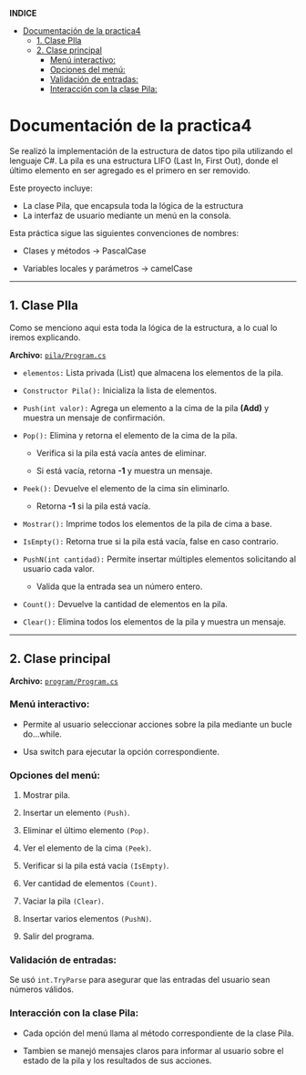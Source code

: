 **INDICE**
- [Documentación de la practica4](#documentación-de-la-practica4)
  - [1. Clase PIla](#1-clase-pila)
  - [2. Clase principal](#2-clase-principal)
    - [Menú interactivo:](#menú-interactivo)
    - [Opciones del menú:](#opciones-del-menú)
    - [Validación de entradas:](#validación-de-entradas)
    - [Interacción con la clase Pila:](#interacción-con-la-clase-pila)
# Documentación de la practica4
Se realizó la implementación de la estructura de datos tipo pila utilizando el lenguaje C#.
La pila es una estructura LIFO (Last In, First Out), donde el último elemento en ser agregado es el primero en ser removido.

Este proyecto incluye:

- La clase Pila, que encapsula toda la lógica de la estructura
- La interfaz de usuario mediante un menú en la consola.

Esta práctica sigue las siguientes convenciones de nombres:

- Clases y métodos → PascalCase 

- Variables locales y parámetros → camelCase 

---

## 1. Clase PIla
Como se menciono aqui esta toda la lógica de la estructura, a lo cual lo iremos explicando.

**Archivo:** [`pila/Program.cs`](https://github.com/pum3ucatec/estructura-datos-pt/blob/QuispeIsabel/Practica4/practicas/practica4/pila/pila.cs)


- `elementos:` Lista privada (List<int>) que almacena los elementos de la pila.

- `Constructor Pila():` Inicializa la lista de elementos.

- `Push(int valor):` Agrega un elemento a la cima de la pila **(Add)** y muestra un mensaje de confirmación.

- `Pop():` Elimina y retorna el elemento de la cima de la pila.

    - Verifica si la pila está vacía antes de eliminar.

    - Si está vacía, retorna **-1** y muestra un mensaje.

- `Peek():` Devuelve el elemento de la cima sin eliminarlo.

    - Retorna **-1** si la pila está vacía.

- `Mostrar():` Imprime todos los elementos de la pila de cima a base.

- `IsEmpty():` Retorna true si la pila está vacía, false en caso contrario.

- `PushN(int cantidad):` Permite insertar múltiples elementos solicitando al usuario cada valor.

    - Valida que la entrada sea un número entero.

- `Count():` Devuelve la cantidad de elementos en la pila.

- `Clear():` Elimina todos los elementos de la pila y muestra un mensaje.

--- 

## 2. Clase principal

**Archivo:** [`program/Program.cs`](https://github.com/pum3ucatec/estructura-datos-pt/blob/QuispeIsabel/Practica4/practicas/practica4/pila/program.cs)

### Menú interactivo:

- Permite al usuario seleccionar acciones sobre la pila mediante un bucle do...while.

- Usa switch para ejecutar la opción correspondiente.

### Opciones del menú:

1. Mostrar pila.

2. Insertar un elemento `(Push)`.

3. Eliminar el último elemento `(Pop)`.

4. Ver el elemento de la cima `(Peek)`.

5. Verificar si la pila está vacía `(IsEmpty)`.

6. Ver cantidad de elementos `(Count)`.

7. Vaciar la pila `(Clear)`.

8. Insertar varios elementos `(PushN)`.

9. Salir del programa.

### Validación de entradas:

Se usó `int.TryParse` para asegurar que las entradas del usuario sean números válidos.

### Interacción con la clase Pila:

- Cada opción del menú llama al método correspondiente de la clase Pila.

- Tambien se manejó mensajes claros para informar al usuario sobre el estado de la pila y los resultados de sus acciones.